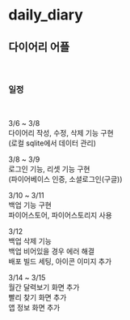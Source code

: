 # daily_diary

## 다이어리 어플
<br/>

### 일정
<br/>

3/6 ~ 3/8 <br/>
다이어리 작성, 수정, 삭제 기능 구현 <br/>
(로컬 sqlite에서 데이터 관리) <br/>

3/8 ~ 3/9 <br/>
로그인 기능, 리셋 기능 구현 <br/>
(파이어베이스 인증, 소셜로그인(구글)) <br/>

3/10 ~ 3/11 <br/>
백업 기능 구현<br/>
파이어스토어, 파이어스토리지 사용 <br/>

3/12 <br/>
백업 삭제 기능 <br/>
백업 비어있을 경우 에러 해결 <br/>
배포 빌드 세팅, 아이콘 이미지 추가 <br/>

3/14 ~ 3/15 <br/>
월간 달력보기 화면 추가 <br/>
빨리 찾기 화면 추가 <br/>
앱 정보 화면 추가 <br/>
